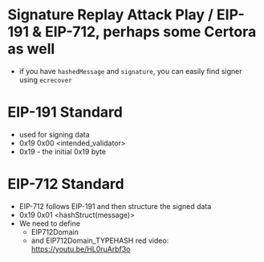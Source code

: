# Signature Replay Attack Play / EIP-191 & EIP-712, perhaps some Certora as well
- if you have `hashedMessage` and `signature`, you can easily find signer using `ecrecover`

# EIP-191 Standard

- used for signing data
- 0x19 0x00 <intended_validator> <data to sign>
- 0x19 - the initial 0x19 byte

# EIP-712 Standard

- EIP-712 follows EIP-191 and then structure the signed data
- 0x19 0x01 <domainSeparator> <hashStruct(message)>
- We need to define
    - EIP712Domain
    - and EIP712Domain_TYPEHASH
red video: https://youtu.be/HL0ruArbf3o
